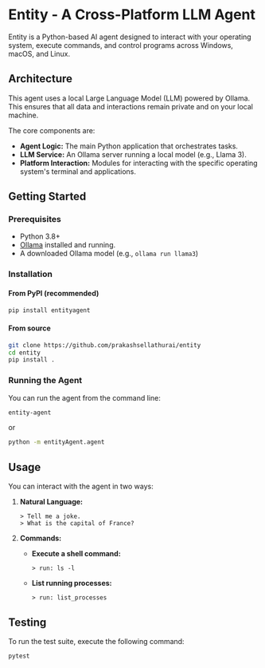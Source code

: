 # Entity - A Cross-Platform LLM Agent

Entity is a Python-based AI agent designed to interact with your operating system, execute commands, and control programs across Windows, macOS, and Linux.

## Architecture

This agent uses a local Large Language Model (LLM) powered by Ollama. This ensures that all data and interactions remain private and on your local machine.

The core components are:
- **Agent Logic:** The main Python application that orchestrates tasks.
- **LLM Service:** An Ollama server running a local model (e.g., Llama 3).
- **Platform Interaction:** Modules for interacting with the specific operating system's terminal and applications.

## Getting Started

### Prerequisites

- Python 3.8+
- [Ollama](https://ollama.ai/) installed and running.
- A downloaded Ollama model (e.g., `ollama run llama3`)


### Installation

#### From PyPI (recommended)

```bash
pip install entityagent
```

#### From source

```bash
git clone https://github.com/prakashsellathurai/entity
cd entity
pip install .
```

### Running the Agent

You can run the agent from the command line:

```bash
entity-agent
```
or
```bash
python -m entityAgent.agent
```


## Usage

You can interact with the agent in two ways:

1.  **Natural Language:**
    ```
    > Tell me a joke.
    > What is the capital of France?
    ```

2.  **Commands:**
    -   **Execute a shell command:**
        ```
        > run: ls -l
        ```
    -   **List running processes:**
        ```
        > run: list_processes
        ```

## Testing

To run the test suite, execute the following command:

```bash
pytest
```